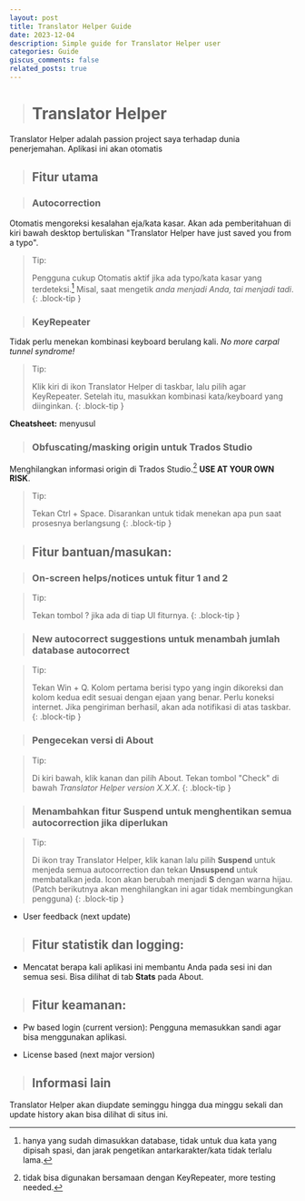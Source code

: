 ```yaml
---
layout: post
title: Translator Helper Guide
date: 2023-12-04
description: Simple guide for Translator Helper user
categories: Guide
giscus_comments: false
related_posts: true
---
```

> # Translator Helper

Translator Helper adalah passion project saya terhadap dunia penerjemahan. Aplikasi ini akan otomatis 

> ## Fitur utama

> ### Autocorrection

Otomatis mengoreksi kesalahan eja/kata kasar. Akan ada pemberitahuan di kiri bawah desktop bertuliskan "Translator Helper have just saved you from a typo".

> Tip:
> 
> Pengguna cukup Otomatis aktif jika ada typo/kata kasar yang terdeteksi.[^1] Misal, saat mengetik *anda menjadi Anda, tai menjadi tadi*.
{: .block-tip }

> ### KeyRepeater

Tidak perlu menekan kombinasi keyboard berulang kali. *No more carpal tunnel syndrome!*

> Tip:
> 
> Klik kiri di ikon Translator Helper di taskbar, lalu pilih agar KeyRepeater. Setelah itu, masukkan kombinasi kata/keyboard yang diinginkan.
{: .block-tip }

**Cheatsheet:** menyusul

> ### Obfuscating/masking origin untuk Trados Studio

Menghilangkan informasi origin di Trados Studio.[^2] **USE AT YOUR OWN RISK**.

> Tip:
> 
> Tekan Ctrl + Space. Disarankan untuk tidak menekan apa pun saat prosesnya berlangsung
{: .block-tip }  

> ## Fitur bantuan/masukan:

> ### On-screen helps/notices untuk fitur 1 and 2

> Tip:
> 
> Tekan tombol ? jika ada di tiap UI fiturnya.
{: .block-tip }

> ### New autocorrect suggestions untuk menambah jumlah database autocorrect

> Tip:
> 
> Tekan Win + Q. Kolom pertama berisi typo yang ingin dikoreksi dan kolom kedua edit sesuai dengan ejaan yang benar. Perlu koneksi internet. Jika pengiriman berhasil, akan ada notifikasi di atas taskbar.
{: .block-tip }

> ### Pengecekan versi di About

> Tip:
> 
> Di kiri bawah, klik kanan dan pilih About. Tekan tombol "Check" di bawah *Translator Helper version X.X.X*.
{: .block-tip }

> ### Menambahkan fitur Suspend untuk menghentikan semua autocorrection jika diperlukan

> Tip:
> 
> Di ikon tray Translator Helper, klik kanan lalu pilih **Suspend** untuk menjeda semua autocorrection dan tekan **Unsuspend** untuk membatalkan jeda. Icon akan berubah menjadi **S** dengan warna hijau. (Patch berikutnya akan menghilangkan ini agar tidak membingungkan pengguna)
{: .block-tip }

- User feedback (next update)

> ## Fitur statistik dan logging:

- Mencatat berapa kali aplikasi ini membantu Anda pada sesi ini dan semua sesi. Bisa dilihat di tab **Stats** pada About.

> ## Fitur keamanan:

- Pw based login (current version):
Pengguna memasukkan sandi agar bisa menggunakan aplikasi. 

- License based (next major version)

> ## Informasi lain

Translator Helper akan diupdate seminggu hingga dua minggu sekali dan update history akan bisa dilihat di situs ini.

[^1]: hanya yang sudah dimasukkan database, tidak untuk dua kata yang dipisah spasi, dan jarak pengetikan antarkarakter/kata tidak terlalu lama.
[^2]: tidak bisa digunakan bersamaan dengan KeyRepeater, more testing needed.
